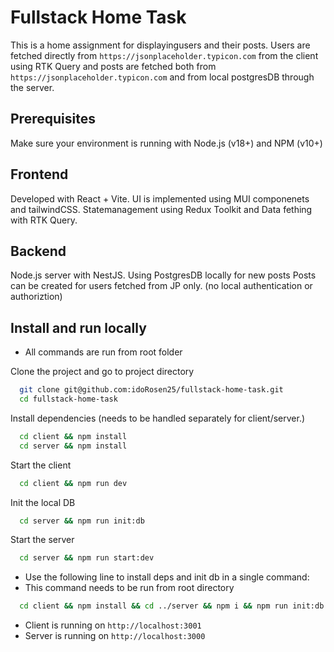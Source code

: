 
# Fullstack Home Task

This is a home assignment for displayingusers and their posts.
Users are fetched directly from `https://jsonplaceholder.typicon.com` from the client using RTK Query
and posts are fetched both from `https://jsonplaceholder.typicon.com` and from local postgresDB through the server.

## Prerequisites
Make sure your environment is running with Node.js (v18+) and NPM (v10+)

## Frontend
Developed with React + Vite. UI is implemented using MUI componenets and tailwindCSS. Statemanagement using Redux Toolkit and Data fething with RTK Query.

## Backend
Node.js server with NestJS. Using PostgresDB locally for new posts Posts can be created for users fetched from JP only. (no local authentication or authoriztion)


## Install and run locally
* All commands are run from root folder

Clone the project and go to project directory

```bash
  git clone git@github.com:idoRosen25/fullstack-home-task.git
  cd fullstack-home-task
```

Install dependencies (needs to be handled separately for client/server.)

```bash
  cd client && npm install
  cd server && npm install
```

Start the client

```bash
  cd client && npm run dev
```

Init the local DB

```bash
  cd server && npm run init:db
```

Start the server

```bash
  cd server && npm run start:dev
```

* Use the following line to install deps and init db in a single command:
* This command needs to be run from root directory
```bash
  cd client && npm install && cd ../server && npm i && npm run init:db && cd ..
```
* Client is running on `http://localhost:3001`
* Server is running on `http://localhost:3000`